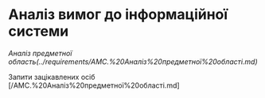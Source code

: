 # Аналіз вимог до інформаційної системи

*Аналіз предметної область(../requirements/AMC.%20Аналіз%20предметної%20області.md)*

Запити зацікавлених осіб [/AMC.%20Аналіз%20предметної%20області.md]
